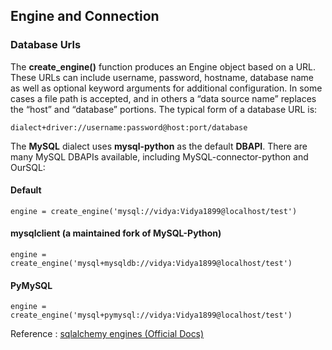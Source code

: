 ## Engine and Connection

### Database Urls
The **create_engine()** function produces an Engine object based on a URL. These URLs can include username, password, hostname, database name as well as optional keyword arguments for additional configuration. In some cases a file path is accepted, and in others a “data source name” replaces the “host” and “database” portions. The typical form of a database URL is:

```
dialect+driver://username:password@host:port/database
```

The **MySQL** dialect uses **mysql-python** as the default **DBAPI**. There are many MySQL DBAPIs available, including MySQL-connector-python and OurSQL:

#### Default
```
engine = create_engine('mysql://vidya:Vidya1899@localhost/test')
```

#### mysqlclient (a maintained fork of MySQL-Python)
```
engine = create_engine('mysql+mysqldb://vidya:Vidya1899@localhost/test')
```

#### PyMySQL
```
engine = create_engine('mysql+pymysql://vidya:Vidya1899@localhost/test')
```

Reference : [sqlalchemy engines (Official Docs)](https://docs.sqlalchemy.org/en/14/core/engines.html)
